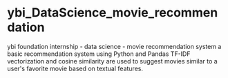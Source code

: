 # ybi_DataScience_movie_recommendation
ybi foundation internship - data science - movie recommendation system
a basic recommendation system using Python and Pandas
TF-IDF vectorization and cosine similarity are used to suggest movies similar to a user's favorite movie based on textual features.
